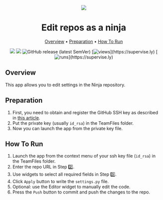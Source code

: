 <div align="center" markdown>
<img src="!PLACEHOLDER!"/>

# Edit repos as a ninja

<p align="center">
  <a href="#Overview">Overview</a> •
  <a href="#Preparation">Preparation</a> •
  <a href="#How-To-Run">How To Run</a>
</p>

[![](https://img.shields.io/badge/supervisely-ecosystem-brightgreen)](https://ecosystem.supervise.ly/apps/supervisely-ecosystem/!PLACEHOLDER!)
[![](https://img.shields.io/badge/slack-chat-green.svg?logo=slack)](https://supervise.ly/slack)
![GitHub release (latest SemVer)](https://img.shields.io/github/v/release/supervisely-ecosystem/!PLACEHOLDER!)
[![views](https://app.supervise.ly/img/badges/views/supervisely-ecosystem/!PLACEHOLDER!)](https://supervise.ly)
[![runs](https://app.supervise.ly/img/badges/runs/supervisely-ecosystem/!PLACEHOLDER!)](https://supervise.ly)

</div>

## Overview

This app allows you to edit settings in the Ninja repository.

## Preparation

1. First, you need to obtain and register the GitHub SSH key as described in [this article](https://help.github.com/en/github/authenticating-to-github/connecting-to-github-with-ssh).
2. Put the private key (usually `id_rsa`) in the TeamFiles folder.
3. Now you can launch the app from the private key file.

## How To Run

1. Launch the app from the context menu of your ssh key file (`id_rsa`) in the TeamFiles folder.
2. Enter the repo URL in Step 2️⃣.
3. Use widgets to select all required fields in Step 3️⃣.
4. Click `Apply` button to write the `settings.py` file.
5. Optional: use the Editor widget to manually edit the code.
6. Press the `Push` button to commit and push the changes to the repo.

